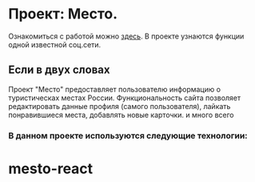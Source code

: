 # Проект: Место. 
Ознакомиться с работой можно [здесь](https://angelikusya.github.io/mesto/). 
В проекте узнаются функции одной известной соц.сети.

## Если в двух словах

Проект "Место" предоставляет пользователю информацию о туристическах местах России. Функциональность сайта позволяет редактировать данные профиля (самого пользователя), лайкать понравившиеся места, добавлять новые карточки. и много всего

### В данном проекте используются следующие технологии:

# mesto-react